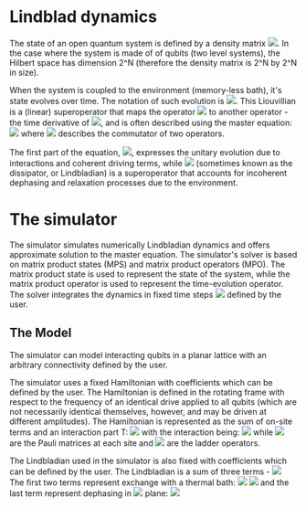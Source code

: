 # Lindblad dynamics

The state of an open quantum system is defined by a density matrix <img src="https://render.githubusercontent.com/render/math?math=\rho">.
In the case where the system is made of of qubits (two level systems), the Hilbert space has dimension 2^N (therefore the density matrix is 2^N by 2^N in size).

When the system is coupled to the environment (memory-less bath), it's state evolves over time.
The notation of such evolution is <img src="https://render.githubusercontent.com/render/math?math=\mathcal{L}[\rho]">.
This Liouvillian is a (linear) superoperator that maps the operator <img src="https://render.githubusercontent.com/render/math?math=\rho"> to another operator - the time derivative of <img src="https://render.githubusercontent.com/render/math?math=\rho">, and is often described using the master equation:
<img src="https://render.githubusercontent.com/render/math?math=\frac{\partial}{\partial t}\rho = \mathcal{L}[\rho]\equiv -\frac{i}{\hbar}[H,\rho]+\mathcal{D}[\rho]">
where <img src="https://render.githubusercontent.com/render/math?math=[\cdot,\cdot]"> describes the commutator of two operators.

The first part of the equation, <img src="https://render.githubusercontent.com/render/math?math=\frac{i}{\hbar}[H,\rho]">, expresses the unitary evolution due to interactions and coherent driving terms,
while <img src="https://render.githubusercontent.com/render/math?math=\mathcal{D}[\rho]">  (sometimes known as the dissipator, or Lindbladian) is a superoperator that accounts for incoherent dephasing and relaxation processes due to the environment.

# The simulator

The simulator simulates numerically Lindbladian dynamics and offers approximate solution to the master equation.
The simulator's solver is based on matrix product states (MPS) and matrix product operators (MPO).
The matrix product state is used to represent the state of the system, while the matrix product operator is used to represent the time-evolution operator.
The solver integrates the dynamics in fixed time steps <img src="https://render.githubusercontent.com/render/math?math=\tau"> defined by the user.

## The Model

The simulator can model interacting qubits in a planar lattice with an arbitrary connectivity defined by the user.

The simulator uses a fixed Hamiltonian with coefficients which can be defined by the user. The Hamiltonian is defined in the rotating frame with
respect to the frequency of an identical drive applied to all qubits (which are not necessarily identical themselves, however, and may be driven at different amplitudes).
The Hamiltonian is represented as the sum of on-site terms and an interaction part T:
<img src="https://render.githubusercontent.com/render/math?math=\frac{H}{\hbar} = \sum_{i}\frac{1}{2}\left[h_{z,i}\sigma_i^z  + h_{x,i}\sigma_i^x + h_{y,i}\sigma_i^y\right] + T">
with the interaction being:
<img src="https://render.githubusercontent.com/render/math?math=T = \sum_{ i}^N\sum_{ j\neq i}^N \left(J_{ij}\sigma^+_i \sigma^-_{j} +{\rm h.c.} +\frac{1}{2} J_{ij}^z \sigma^z_i \sigma^z_{j}\right)=\\ \frac{1}{2}\sum_{ i}^N\sum_{ j\neq i}^N \left(J_{ij}\sigma^x_i \sigma^x_{j} + J_{ij}\sigma^y_i \sigma^y_{j} + J_{ij}^z \sigma^z_i \sigma^z_{j}\right)">
while <img src="https://render.githubusercontent.com/render/math?math=\sigma_i^a, a=\{x,y,z\}"> are the Pauli matrices at each site and <img src="https://render.githubusercontent.com/render/math?math=\sigma^{\pm}_i = {\sigma^{x}_i\pm i\sigma^y_i}/{2}"> are the ladder operators.

The Lindbladian used in the simulator is also fixed with coefficients which can be defined by the user. The Lindbladian is a sum of three terms -
<img src="https://render.githubusercontent.com/render/math?math=\mathcal{D} = \sum_j \mathcal{D}_j">
The first two terms represent exchange with a thermal bath:
<img src="https://render.githubusercontent.com/render/math?math=\mathcal{D}_0[\rho] = \sum_i g_{0,i}\left(\sigma_i^+ \rho\sigma_i^- - \frac{1}{2} \{\sigma_i^- \sigma_i^+,\rho\}\right)">
<img src="https://render.githubusercontent.com/render/math?math=\mathcal{D}_1[\rho]=\sum_i g_{1,i}\left( \sigma_i^-\rho \sigma_i^{+}-\frac{1}{2}\left\{\sigma_i^{+}\sigma_i^-,\rho\right\}\right)">
and the last term represent dephasing in <img src="https://render.githubusercontent.com/render/math?math=xy"> plane:
<img src="https://render.githubusercontent.com/render/math?math=\mathcal{D}_2[\rho] = \sum_i g_{2,i} \left(\sigma_i^z \rho\sigma_i^z - \rho\right)">
